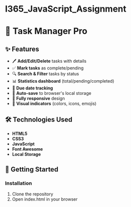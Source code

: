 # I365_JavaScript_Assignment

# 📝 Task Manager Pro

## ✨ Features

- 🖊️ **Add/Edit/Delete** tasks with details
- ✅ **Mark tasks** as complete/pending
- 🔍 **Search & Filter** tasks by status
- 📊 **Statistics dashboard** (total/pending/completed)
- 📅 **Due date tracking**
- 💾 **Auto-save** to browser's local storage
- 📱 **Fully responsive** design
- 🎨 **Visual indicators** (colors, icons, emojis)

## 🛠️ Technologies Used

- **HTML5**
- **CSS3**
- **JavaScript**
- **Font Awesome**
- **Local Storage**

## 🚀 Getting Started

### Installation
1. Clone the repository
2. Open index.html in your browser
